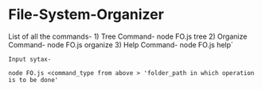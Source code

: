 # File-System-Organizer

List of all the commands-
                             1) Tree Command- node FO.js tree <dirname>
                             2) Organize Command- node FO.js organize <dirname>
                             3) Help Command- node FO.js help`
    
    Input sytax-
    
    node FO.js <command_type from above > 'folder_path in which operation is to be done' 
    
